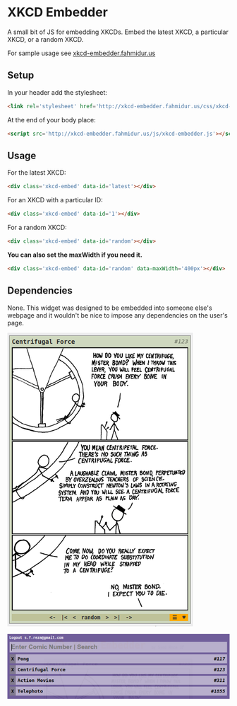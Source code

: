 XKCD Embedder
===

A small bit of JS for embedding XKCDs. Embed the latest XKCD, a particular XKCD, or a random XKCD.

For sample usage see [xkcd-embedder.fahmidur.us](http://xkcd-embedder.fahmidur.us)


## Setup

In your header add the stylesheet:

```html
<link rel='stylesheet' href='http://xkcd-embedder.fahmidur.us/css/xkcd-embedder.css'/>
```

At the end of your body place:
```html
<script src='http://xkcd-embedder.fahmidur.us/js/xkcd-embedder.js'></script>
```

## Usage

For the latest XKCD:
```html
<div class='xkcd-embed' data-id='latest'></div>
```

For an XKCD with a particular ID:
```html
<div class='xkcd-embed' data-id='1'></div>
```

For a random XKCD:
```html
<div class='xkcd-embed' data-id='random'></div>
```

**You can also set the maxWidth if you need it.**

```html
<div class='xkcd-embed' data-id='random' data-maxWidth='400px'></div>
```

## Dependencies

None. This widget was designed to be embedded into someone else's webpage and it wouldn't be nice to impose any dependencies on the user's page.

![Screenshot when embedded](https://raw.githubusercontent.com/fahmidur/xkcd-embedder/master/screenshots/ss001.png)

![(Screenshot when logged in](https://raw.githubusercontent.com/fahmidur/xkcd-embedder/master/screenshots/ss002.png)
